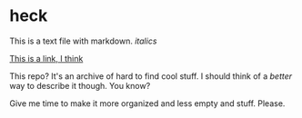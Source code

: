 # heck

This is a text file with markdown. *italics*

[This is a link, I think](https://github.com)

This repo? It's an archive of hard to find cool stuff. I should think of a *better* way to describe it though. You know?

Give me time to make it more organized and less empty and stuff. Please.
